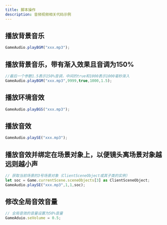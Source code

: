 ```yaml
---
title: 脚本操作
description: 音频视频相关代码示例
---
```


## 播放背景音乐

```ts [Script.ts]
GameAudio.playBGM("xxx.mp3");
```

## 播放背景音乐，带有渐入效果且音调为150%

```ts [Script.ts]
//最后一个参数1.5表示150%音调，中间的true和1000表示1000毫秒渐入
GameAudio.playBGM("xxx.mp3",9999,true,1000,1.5);
```

## 播放环境音效

```ts [Script.ts]
GameAudio.playBGS("xxx.mp3");
```

## 播放音效

```ts [Script.ts]
GameAudio.playSE("xxx.mp3");
```

## 播放音效并绑定在场景对象上，以便镜头离场景对象越远则越小声

```ts [Script.ts]
// 获取当前场景的3号场景对象（ClientSceneObject或其子类的实例）
let soc = Game.currentScene.sceneObjects[3] as ClientSceneObject;
GameAudio.playSE("xxx.mp3",1,1,soc);
```

## 修改全局音效音量

```ts [Script.ts]
// 全局音效的音量设置为50%音量
GameAduio.seVolume = 0.5;
```

<!-- ## 参考资料

- GameCreator软件以及GameCreator游戏里播放B站视频
- API-单机版-客户端音频管理器:GameAudio
- API-网络版-客户端音频管理器:GameAudio -->
